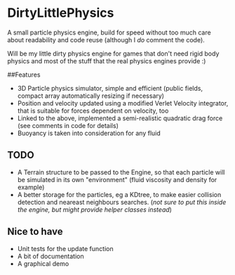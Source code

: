 DirtyLittlePhysics
==================

A small particle physics engine, build for speed without too much care about readability and code reuse (although I *do* comment the code).

Will be my little dirty physics engine for games that don't need rigid body physics and most of the stuff that the real physics engines provide :)

##Features

* 3D Particle physics simulator, simple and efficient (public fields, compact array automatically resizing if necessary)
* Position and velocity updated using a modified Verlet Velocity integrator, that is suitable for forces dependent on velocity, too
* Linked to the above, implemented a semi-realistic quadratic drag force (see comments in code for details)
* Buoyancy is taken into consideration for any fluid

## TODO

* A Terrain structure to be passed to the Engine, so that each particle will be simulated in its own "environment" (fluid viscosity and density for example)
* A better storage for the particles, eg a KDtree, to make easier collision detection and neareast neighbours searches. (*not sure to put this inside the engine, but might provide helper classes instead*)

## Nice to have
* Unit tests for the update function
* A bit of documentation
* A graphical demo
